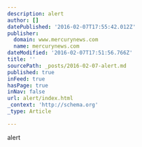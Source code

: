 ```yaml
---
description: alert
author: []
datePublished: '2016-02-07T17:55:42.012Z'
publisher:
  domain: www.mercurynews.com
  name: mercurynews.com
dateModified: '2016-02-07T17:51:56.766Z'
title: ''
sourcePath: _posts/2016-02-07-alert.md
published: true
inFeed: true
hasPage: true
inNav: false
url: alert/index.html
_context: 'http://schema.org'
_type: Article

---
```

alert